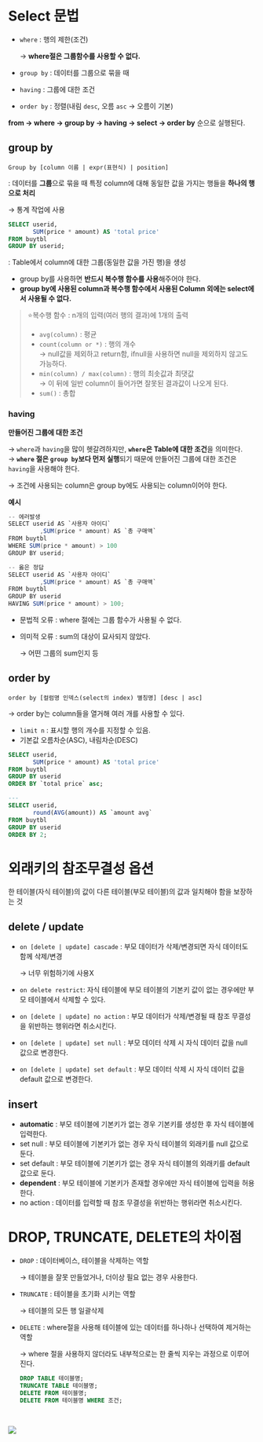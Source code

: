 # Select 문법

- `where` : 행의 제한(조건)
    
    → **where절은 그룹함수를 사용할 수 없다.**
    
- `group by` : 데이터를 그룹으로 묶을 때
- `having` : 그룹에 대한 조건
- `order by` : 정렬(내림 `desc`, 오름 `asc` → 오름이 기본)

**from → where → group by → having → select → order by** 순으로 실행된다.

## group by

`Group by [column 이름 | expr(표현식) | position]`

: 데이터를 **그룹**으로 묶을 때 특정 column에 대해 동일한 값을 가지는 행들을 **하나의 행으로 처리**

→ 통계 작업에 사용

```sql
SELECT userid,
	   SUM(price * amount) AS 'total price'
FROM buytbl
GROUP BY userid;
```

: Table에서 column에 대한 그룹(동일한 값을 가진 행)을 생성

- group by를 사용하면 **반드시 복수행 함수를 사용**해주어야 한다.
- **group by에 사용된 column과 복수행 함수에서 사용된 Column 외에는 select에서 사용될 수 없다.**

> ⭐복수행 함수
> : n개의 입력(여러 행의 결과)에 1개의 출력
> - `avg(column)` : 평균
> - `count(column or *)` : 행의 개수   
>    → null값을 제외하고 return함, ifnull을 사용하면 null을 제외하지 않고도 가능하다.    
> - `min(column) / max(column)` : 행의 최솟값과 최댓값   
>    → 이 뒤에 일반 column이 들어가면 잘못된 결과값이 나오게 된다.    
>- `sum()` : 총합


### having

**만들어진 그룹에 대한 조건**

→ `where`과 `having`을 많이 헷갈려하지만, **`where`은 Table에 대한 조건**을 의미한다. <br>
→ **`where` 절은 `group by`보다 먼저 실행**되기 때문에 만들어진 그룹에 대한 조건은 `having`을 사용해야 한다.

→ 조건에 사용되는 column은 group by에도 사용되는 column이어야 한다.

**예시**

```java
-- 에러발생
SELECT userid AS `사용자 아이디`
		 ,SUM(price * amount) AS `총 구매액`
FROM buytbl
WHERE SUM(price * amount) > 100
GROUP BY userid; 

-- 옳은 정답
SELECT userid AS `사용자 아이디`
		 ,SUM(price * amount) AS `총 구매액`
FROM buytbl
GROUP BY userid
HAVING SUM(price * amount) > 100;
```

- 문법적 오류 : where 절에는 그룹 함수가 사용될 수 없다.
- 의미적 오류 : sum의 대상이 묘사되지 않았다.
    
    → 어떤 그룹의 sum인지 등
    

## order by

`order by [컬럼명 인덱스(select의 index) 별칭명] [desc | asc]`

→ ﻿order by는 column들을 열거해 여러 개를 사용할 수 있다.

- `limit n` : 표시할 행의 개수를 지정할 수 있음.
- 기본값 오름차순(ASC), 내림차순(DESC)

```sql
SELECT userid,
	   SUM(price * amount) AS 'total price'
FROM buytbl
GROUP BY userid
ORDER BY `total price` asc;

---
SELECT userid,
	   round(AVG(amount)) AS `amount avg`
FROM buytbl
GROUP BY userid
ORDER BY 2;
```

# 외래키의 참조무결성 옵션

한 테이블(자식 테이블)의 값이 다른 테이블(부모 테이블)의 값과 일치해야 함을 보장하는 것

## delete / update

- `on [delete | update] cascade` : 부모 데이터가 삭제/변경되면 자식 데이터도 함께 삭제/변경
    
    → 너무 위험하기에 사용X
    
- `on delete restrict`: 자식 테이블에 부모 테이블의 기본키 값이 없는 경우에만 부모 테이블에서 삭제할 수 있다.
- `on [delete | update] no action` : 부모 데이터가 삭제/변경될 때 참조 무결성을 위반하는 행위라면 취소시킨다.
- `on [delete | update] set null` : 부모 데이터 삭제 시 자식 데이터 값을 null 값으로 변경한다.
- `on [delete | update] set default` : 부모 데이터 삭제 시 자식 데이터 값을 default 값으로 변경한다.

## insert

- **automatic** : 부모 테이블에 기본키가 없는 경우 기본키를 생성한 후 자식 테이블에 입력한다.
- set null : 부모 테이블에 기본키가 없는 경우 자식 테이블의 외래키를 null 값으로 둔다.
- set default : 부모 테이블에 기본키가 없는 경우 자식 테이블의 외래키를 default 값으로 둔다.
- **dependent** : 부모 테이블에 기본키가 존재할 경우에만 자식 테이블에 입력을 허용한다.
- no action : 데이터를 입력할 때 참조 무결성을 위반하는 행위라면 취소시킨다.

# **DROP, TRUNCATE, DELETE의 차이점**

- `DROP` : 데이터베이스, 테이블을 삭제하는 역할
    
    → 테이블을 잘못 만들었거나, 더이상 필요 없는 경우 사용한다.
    
- `TRUNCATE` : 테이블을 초기화 시키는 역할
    
    → 테이블의 모든 행 일괄삭제
    
- `DELETE` : where절을 사용해 테이블에 있는 데이터를 하나하나 선택하여 제거하는 역할
    
    → where 절을 사용하지 않더라도 내부적으로는 한 줄씩 지우는 과정으로 이루어진다.
    

    ```sql
    DROP TABLE 테이블명;
    TRUNCATE TABLE 테이블명;
    DELETE FROM 테이블명;
    DELETE FROM 테이블명 WHERE 조건;
    ```

<br>

![](https://velog.velcdn.com/images/sally3921/post/15cde066-41cb-4565-aa44-4c0855801ac5/image.png)